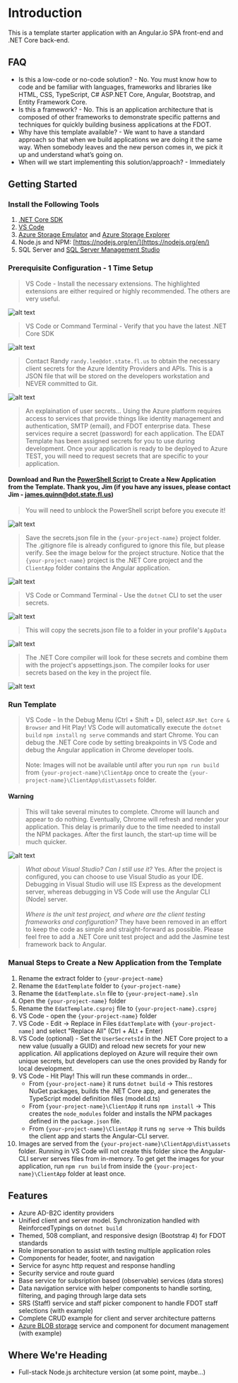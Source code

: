 # Introduction

This is a template starter application with an Angular.io SPA front-end and .NET Core back-end.

## FAQ

- Is this a low-code or no-code solution? - No. You must know how to code and be familiar with languages, frameworks and libraries like HTML, CSS, TypeScript, C# ASP.NET Core, Angular, Bootstrap, and Entity Framework Core.
- Is this a framework? - No. This is an application architecture that is composed of other frameworks to demonstrate specific patterns and techniques for quickly building business applications at the FDOT.
- Why have this template available? - We want to have a standard approach so that when we build applications we are doing it the same way. When somebody leaves and the new person comes in, we pick it up and understand what’s going on.
- When will we start implementing this solution/approach? - Immediately

## Getting Started

### Install the Following Tools

1. [.NET Core SDK](https://www.microsoft.com/net/download)
2. [VS Code](https://code.visualstudio.com/)
3. [Azure Storage Emulator](https://docs.microsoft.com/en-us/azure/storage/common/storage-use-emulator) and [Azure Storage Explorer](https://azure.microsoft.com/en-us/features/storage-explorer/)
4. Node.js and NPM: [https://nodejs.org/en/](https://nodejs.org/en/)
5. SQL Server and [SQL Server Management Studio](https://docs.microsoft.com/en-us/sql/ssms/download-sql-server-management-studio-ssms?view=sql-server-2017)

### Prerequisite Configuration - 1 Time Setup

> VS Code - Install the necessary extensions. The highlighted extensions are either required or highly recommended. The others are very useful.

![alt text](Documentation/vscode_extensions.png "VS Code extensions")

> VS Code or Command Terminal - Verify that you have the latest .NET Core SDK

![alt text](Documentation/dotnet_config.png ".NET Core CLI Commands to verify SDK installation")

> Contact Randy `randy.lee@dot.state.fl.us` to obtain the necessary client secrets for the Azure Identity Providers and APIs. This is a JSON file that will be stored on the developers workstation and NEVER committed to Git.

![alt text](Documentation/secrets_json.png "secrets.json file you will need")

> An explaination of user secrets... Using the Azure platform requires access to services that provide things like identity management and authentication, SMTP (email), and FDOT enterprise data. These services require a secret (password) for each application. The EDAT Template has been assigned secrets for you to use during development. Once your application is ready to be deployed to Azure TEST, you will need to request secrets that are specific to your application.

#### Download and Run the [PowerShell Script](https://fdot.visualstudio.com/EDAT/_git/CloneTemplate?path=%2FopenEDAT_Template.ps1&version=GBmaster&_a=contents) to Create a New Application from the Template. Thank you, Jim (if you have any issues, please contact Jim - james.quinn@dot.state.fl.us)

> You will need to unblock the PowerShell script before you execute it!

![alt text](Documentation/powershell_security_setting.png "Allow the powershell script to execute")

> Save the secrets.json file in the `{your-project-name}` project folder. The .gitignore file is already configured to ignore this file, but please verify. See the image below for the project structure. Notice that the `{your-project-name}` project is the .NET Core project and the `ClientApp` folder contains the Angular application.

![alt text](Documentation/vscode_project_structure.png "Project structure")

> VS Code or Command Terminal - Use the `dotnet` CLI to set the user secrets.

![alt text](Documentation/set_user_secrets.png "Using dotnet CLI to save user secrets")

> This will copy the secrets.json file to a folder in your profile's `AppData`

![alt text](Documentation/app_data_user_secrets.png "User secrets stored in AppData")

> The .NET Core compiler will look for these secrets and combine them with the project's appsettings.json. The compiler looks for user secrets based on the key in the project file.

![alt text](Documentation/user_secrets_project_setting.png "User secrets key in project file")

### Run Template

> VS Code - In the Debug Menu (Ctrl + Shift + D), select `ASP.Net Core & Browser` and Hit Play! VS Code will automatically execute the `dotnet build` `npm install` `ng serve` commands and start Chrome. You can debug the .NET Core code by setting breakpoints in VS Code and debug the Angular application in Chrome developer tools.<br/><br/>Note: Images will not be available until after you run `npm run build` from `{your-project-name}\ClientApp` once to create the `{your-project-name}\ClientApp\dist\assets` folder.

#### Warning

> This will take several minutes to complete. Chrome will launch and appear to do nothing. Eventually, Chrome will refresh and render your application. This delay is primarily due to the time needed to install the NPM packages. After the first launch, the start-up time will be much quicker.

![alt text](Documentation/vscode_debug.png "Run in VS Code")

> _What about Visual Studio? Can I still use it?_ Yes. After the project is configured, you can choose to use Visual Studio as your IDE. Debugging in Visual Studio will use IIS Express as the development server, whereas debugging in VS Code will use the Angular CLI (Node) server.<br/><br/>_Where is the unit test project, and where are the client testing frameworks and configuration?_ They have been removed in an effort to keep the code as simple and straight-forward as possible. Please feel free to add a .NET Core unit test project and add the Jasmine test framework back to Angular.

### Manual Steps to Create a New Application from the Template

1. Rename the extract folder to `{your-project-name}`
2. Rename the `EdatTemplate` folder to `{your-project-name}`
3. Rename the `EdatTemplate.sln` file to `{your-project-name}.sln`
4. Open the `{your-project-name}` folder
5. Rename the `EdatTemplate.csproj` file to `{your-project-name}.csproj`
6. VS Code - open the `{your-project-name}` folder
7. VS Code - Edit -> Replace in Files `EdatTemplate` with `{your-project-name]` and select "Replace All" (Ctrl + ALt + Enter)
8. VS Code (optional) - Set the `UserSecretsId` in the .NET Core project to a new value (usually a GUID) and reload new secrets for your new application. All applications deployed on Azure will require their own unique secrets, but developers can use the ones provided by Randy for local development.
9. VS Code - Hit Play! This will run these commands in order...
   - From `{your-project-name}` it runs `dotnet build` -> This restores NuGet packages, builds the .NET Core app, and generates the TypeScript model definition files (model.d.ts)
   - From `{your-project-name}\ClientApp` it runs `npm install` -> This creates the `node_modules` folder and installs the NPM packages defined in the `package.json` file.
   - From `{your-project-name}\ClientApp` it runs `ng serve` -> This builds the client app and starts the Angular-CLI server.
10. Images are served from the `{your-project-name}\ClientApp\dist\assets` folder. Running in VS Code will not create this folder since the Angular-CLI server serves files from in-memory. To get get the images for your application, run `npm run build` from inside the `{your-project-name}\ClientApp` folder at least once.

## Features

- Azure AD-B2C identity providers
- Unified client and server model. Synchronization handled with ReinforcedTypings on `dotnet build`
- Themed, 508 compliant, and responsive design (Bootstrap 4) for FDOT standards
- Role impersonation to assist with testing multiple application roles
- Components for header, footer, and navigation
- Service for async http request and response handling
- Security service and route guard
- Base service for subsription based (observable) services (data stores)
- Data navigation service with helper components to handle sorting, filtering, and paging through large data sets
- SRS (Staff) service and staff picker component to handle FDOT staff selections (with example)
- Complete CRUD example for client and server architecture patterns
- [Azure BLOB storage](https://azure.microsoft.com/en-us/services/storage/blobs/) service and component for document management (with example)

## Where We're Heading

- Full-stack Node.js architecture version (at some point, maybe...)
